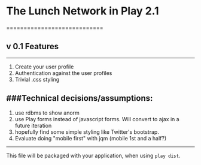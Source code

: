 # The Lunch Network in Play 2.1 
============================

## v 0.1 Features
-----------------
1. Create your user profile
2. Authentication against the user profiles
3. Trivial .css styling

###Technical decisions/assumptions:
-----------------------------------
1. use rdbms to show anorm
2. use Play forms instead of javascript forms. 
   Will convert to ajax in a future iteration
3. hopefully find some simple styling like 
   Twitter's bootstrap. 
4. Evaluate doing "mobile first" with jqm 
   (mobile 1st and a half?)  

-------------------------------------------------------------------------
This file will be packaged with your application, when using `play dist`.
